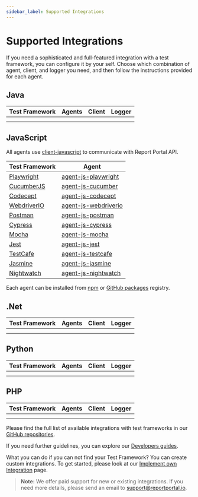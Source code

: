 ```yaml
---
sidebar_label: Supported Integrations
---
```


# Supported Integrations

If you need a sophisticated and full-featured integration with a test framework, you can configure it by your self.
Choose which combination of agent, client, and logger you need, and then follow the instructions provided for each agent.

## Java

| **Test Framework**         | **Agents** |**Client** | **Logger**| 
|----------------------------| ------------- |------------- | ------------- |
|       | | | |
|  | | | |


## JavaScript

All agents use [client-javascript](https://github.com/reportportal/client-javascript) to communicate with Report Portal API.

| **Test Framework**                                                                                                  | **Agent**                                                                    |
|---------------------------------------------------------------------------------------------------------------------|------------------------------------------------------------------------------|
| [Playwright](https://playwright.dev)                                                                                | [agent-js-playwright](https://github.com/reportportal/agent-js-playwright)   |
| [CucumberJS](https://cucumber.io/docs/installation/javascript)                                                      | [agent-js-cucumber](https://github.com/reportportal/agent-js-cucumber)       |
| [Codecept](https://codecept.io)                                                                                     | [agent-js-codecept](https://github.com/reportportal/agent-js-codecept)       |
| [WebdriverIO](https://webdriver.io)                                                                                 | [agent-js-webdriverio](https://github.com/reportportal/agent-js-webdriverio) |
| [Postman](https://learning.postman.com/docs/running-collections/using-newman-cli/command-line-integration-with-newman) | [agent-js-postman](https://github.com/reportportal/agent-js-postman)         |
| [Cypress](https://www.cypress.io)                                                                                   | [agent-js-cypress](https://github.com/reportportal/agent-js-cypress)         |
| [Mocha](https://mochajs.org)                                                                                        | [agent-js-mocha](https://github.com/reportportal/agent-js-mocha)             |
| [Jest](https://jestjs.io)                                                                                           | [agent-js-jest](https://github.com/reportportal/agent-js-jest)               |
| [TestCafe](https://testcafe.io)                                                                                     | [agent-js-testcafe](https://github.com/reportportal/agent-js-testcafe)       |
| [Jasmine](https://jasmine.github.io)                                                                                | [agent-js-jasmine](https://github.com/reportportal/agent-js-jasmine)         |
| [Nightwatch](https://nightwatchjs.org)                                                                              | [agent-js-nightwatch](https://github.com/reportportal/agent-js-nightwatch)   |

Each agent can be installed from [npm](https://www.npmjs.com/settings/reportportal/packages?page=1&perPage=10) or [GitHub packages](https://github.com/orgs/reportportal/packages?ecosystem=npm) registry.

## .Net

| **Test Framework**         | **Agents** |**Client** | **Logger**| 
|----------------------------| ------------- |------------- | ------------- |
|       | | | |
|  | | | |

## Python

| **Test Framework**         | **Agents** |**Client** | **Logger**| 
|----------------------------| ------------- |------------- | ------------- |
|       | | | |
|  | | | |


## PHP


| **Test Framework**         | **Agents** |**Client** | **Logger**| 
|----------------------------| ------------- |------------- | ------------- |
|       | | | |
|  | | | |


Please find the full list of available integrations with test frameworks in our [GitHub repositories](https://github.com/reportportal).

If you need further guidelines, you can explore our [Developers guides](/category/developers-guides).

What you can do if you can not find your Test Framework?
You can create custom integrations. To get started, please look at our [Implement own Integration](/log-data-in-report-portal/ImplementOwnIntegration) page.

>**Note:**
> We offer paid support for new or existing integrations. If you need more details, please send an email to support@reportportal.io.

